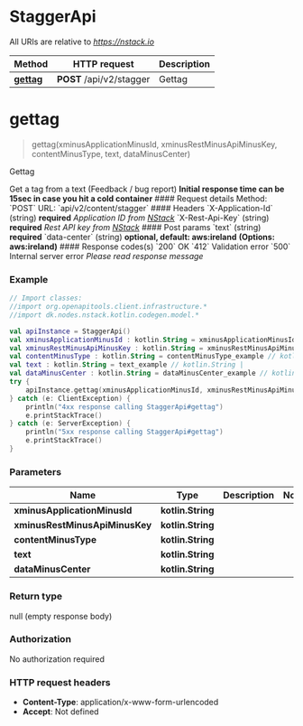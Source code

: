 # StaggerApi

All URIs are relative to *https://nstack.io*

Method | HTTP request | Description
------------- | ------------- | -------------
[**gettag**](StaggerApi.md#gettag) | **POST** /api/v2/stagger | Gettag


<a name="gettag"></a>
# **gettag**
> gettag(xminusApplicationMinusId, xminusRestMinusApiMinusKey, contentMinusType, text, dataMinusCenter)

Gettag

Get a tag from a text (Feedback / bug report)   **Initial response time can be 15sec in case you hit a cold container**   #### Request details Method: &#x60;POST&#x60;  URL: &#x60;api/v2/content/stagger&#x60;  #### Headers &#x60;X-Application-Id&#x60; (string) **required** _Application ID from [NStack](https://nstack.io)_  &#x60;X-Rest-Api-Key&#x60; (string) **required** _Rest API key from [NStack](https://nstack.io)_  #### Post params &#x60;text&#x60; (string) **required**  &#x60;data-center&#x60; (string) **optional, default: aws:ireland** **(Options: aws:ireland)**   #### Response codes(s) &#x60;200&#x60; OK  &#x60;412&#x60; Validation error  &#x60;500&#x60; Internal server error _Please read response message_

### Example
```kotlin
// Import classes:
//import org.openapitools.client.infrastructure.*
//import dk.nodes.nstack.kotlin.codegen.model.*

val apiInstance = StaggerApi()
val xminusApplicationMinusId : kotlin.String = xminusApplicationMinusId_example // kotlin.String | 
val xminusRestMinusApiMinusKey : kotlin.String = xminusRestMinusApiMinusKey_example // kotlin.String | 
val contentMinusType : kotlin.String = contentMinusType_example // kotlin.String | 
val text : kotlin.String = text_example // kotlin.String | 
val dataMinusCenter : kotlin.String = dataMinusCenter_example // kotlin.String | 
try {
    apiInstance.gettag(xminusApplicationMinusId, xminusRestMinusApiMinusKey, contentMinusType, text, dataMinusCenter)
} catch (e: ClientException) {
    println("4xx response calling StaggerApi#gettag")
    e.printStackTrace()
} catch (e: ServerException) {
    println("5xx response calling StaggerApi#gettag")
    e.printStackTrace()
}
```

### Parameters

Name | Type | Description  | Notes
------------- | ------------- | ------------- | -------------
 **xminusApplicationMinusId** | **kotlin.String**|  |
 **xminusRestMinusApiMinusKey** | **kotlin.String**|  |
 **contentMinusType** | **kotlin.String**|  |
 **text** | **kotlin.String**|  |
 **dataMinusCenter** | **kotlin.String**|  |

### Return type

null (empty response body)

### Authorization

No authorization required

### HTTP request headers

 - **Content-Type**: application/x-www-form-urlencoded
 - **Accept**: Not defined

